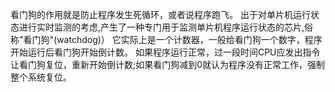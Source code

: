 看门狗的作用就是防止程序发生死循环，或者说程序跑飞。 出于对单片机运行状态进行实时监测的考虑,产生了一种专门用于监测单片机程序运行状态的芯片,俗称"看门狗"(watchdog)）
它实际上是一个计数器，一般给看门狗一个数字，程序开始运行后看门狗开始倒计数。
如果程序运行正常，过一段时间CPU应发出指令让看门狗复位，重新开始倒计数;如果看门狗减到0就认为程序没有正常工作，强制整个系统复位。
